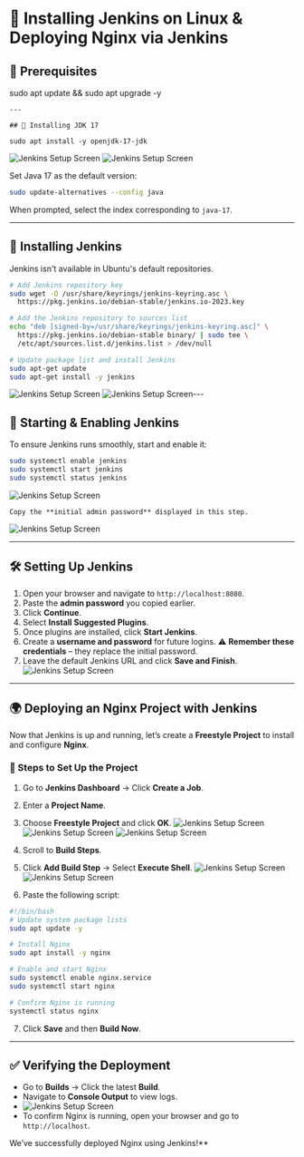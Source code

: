 # 🚀 Installing Jenkins on Linux & Deploying Nginx via Jenkins

## 📌 Prerequisites

sudo apt update && sudo apt upgrade -y
```
---

## 🔹 Installing JDK 17

sudo apt install -y openjdk-17-jdk
```
![Jenkins Setup Screen](/Images/Task1/Java1.png)
![Jenkins Setup Screen](/Images/Task1/Java2.png)

Set Java 17 as the default version:
```bash
sudo update-alternatives --config java
```
When prompted, select the index corresponding to `java-17`.

---

## 🔹 Installing Jenkins
Jenkins isn't available in Ubuntu's default repositories. 
```bash
# Add Jenkins repository key
sudo wget -O /usr/share/keyrings/jenkins-keyring.asc \  
  https://pkg.jenkins.io/debian-stable/jenkins.io-2023.key

# Add the Jenkins repository to sources list
echo "deb [signed-by=/usr/share/keyrings/jenkins-keyring.asc]" \  
  https://pkg.jenkins.io/debian-stable binary/ | sudo tee \  
  /etc/apt/sources.list.d/jenkins.list > /dev/null

# Update package list and install Jenkins
sudo apt-get update
sudo apt-get install -y jenkins
```
![Jenkins Setup Screen](/Images/Task1/jenkin1.png)
![Jenkins Setup Screen](/Images/Task1/jenkin2.png)---

## 🔹 Starting & Enabling Jenkins
To ensure Jenkins runs smoothly, start and enable it:
```bash
sudo systemctl enable jenkins
sudo systemctl start jenkins
sudo systemctl status jenkins
```
![Jenkins Setup Screen](/Images/Task1/enable.png)
```
Copy the **initial admin password** displayed in this step.
```
![Jenkins Setup Screen](/Images/Task1/pass.png)







---

## 🛠 Setting Up Jenkins
1. Open your browser and navigate to `http://localhost:8080`.
2. Paste the **admin password** you copied earlier.
3. Click **Continue**.
4. Select **Install Suggested Plugins**.
5. Once plugins are installed, click **Start Jenkins**.
6. Create a **username and password** for future logins.
   ⚠️ **Remember these credentials** – they replace the initial password.
7. Leave the default Jenkins URL and click **Save and Finish**.
![Jenkins Setup Screen](/Images/Task1/jen.png)
---

## 🌍 Deploying an Nginx Project with Jenkins
Now that Jenkins is up and running, let’s create a **Freestyle Project** to install and configure **Nginx**.

### 📌 Steps to Set Up the Project
1. Go to **Jenkins Dashboard** → Click **Create a Job**.
2. Enter a **Project Name**.
3. Choose **Freestyle Project** and click **OK**.
 ![Jenkins Setup Screen](/Images/Task1/free.png)
 ![Jenkins Setup Screen](/Images/Task1/start.png)
![Jenkins Setup Screen](/Images/Task1/ready.png)
1. Scroll to **Build Steps**.
 
1. Click **Add Build Step** → Select **Execute Shell**.
 ![Jenkins Setup Screen](/Images/Task1/shell.png)
![Jenkins Setup Screen](/Images/Task1/build.png)
1. Paste the following script:

```bash
#!/bin/bash
# Update system package lists
sudo apt update -y

# Install Nginx
sudo apt install -y nginx

# Enable and start Nginx
sudo systemctl enable nginx.service
sudo systemctl start nginx

# Confirm Nginx is running
systemctl status nginx
```

7. Click **Save** and then **Build Now**.

---

## ✅ Verifying the Deployment
- Go to **Builds** → Click the latest **Build**.
- Navigate to **Console Output** to view logs.
- ![Jenkins Setup Screen](/Images/Task1/console.png)
- To confirm Nginx is running, open your browser and go to `http://localhost`.

 We’ve successfully deployed Nginx using Jenkins!**
